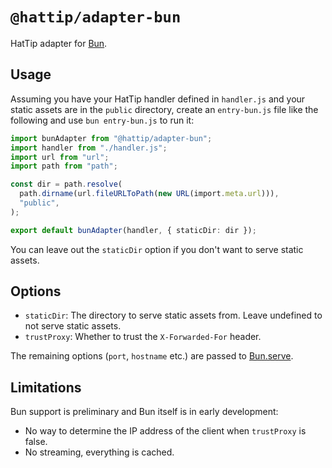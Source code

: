# `@hattip/adapter-bun`

HatTip adapter for [Bun](https://bun.sh).

## Usage

Assuming you have your HatTip handler defined in `handler.js` and your static assets are in the `public` directory, create an `entry-bun.js` file like the following and use `bun entry-bun.js` to run it:

```ts
import bunAdapter from "@hattip/adapter-bun";
import handler from "./handler.js";
import url from "url";
import path from "path";

const dir = path.resolve(
  path.dirname(url.fileURLToPath(new URL(import.meta.url))),
  "public",
);

export default bunAdapter(handler, { staticDir: dir });
```

You can leave out the `staticDir` option if you don't want to serve static assets.

## Options

- `staticDir`: The directory to serve static assets from. Leave undefined to not serve static assets.
- `trustProxy`: Whether to trust the `X-Forwarded-For` header.

The remaining options (`port`, `hostname` etc.) are passed to [Bun.serve](https://github.com/oven-sh/bun#bunserve---fast-http-server).

## Limitations

Bun support is preliminary and Bun itself is in early development:

- No way to determine the IP address of the client when `trustProxy` is false.
- No streaming, everything is cached.
